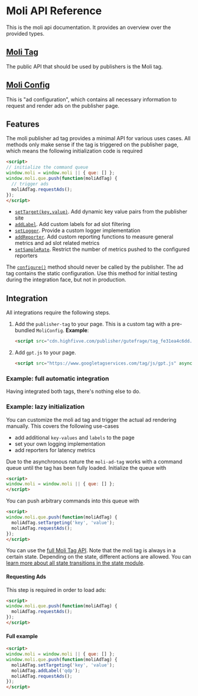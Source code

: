 # Moli API Reference

This is the moli api documentation. It provides an overview over the provided types.

## [Moli Tag](interfaces/_moli_.moli.molitag.html)

The public API that should be used by publishers is the Moli tag.

## [Moli Config](interfaces/_moli_.moli.moliconfig.html)

This is "ad configuration", which contains all necessary information to request and render ads on the publisher page.

## Features

The moli publisher ad tag provides a minimal API for various uses cases.
All methods only make sense if the tag is triggered on the publisher page, which means the following initialization code
is required

```html
<script>
// initialize the command queue
window.moli = window.moli || { que: [] };
window.moli.que.push(function(moliAdTag) {
  // trigger ads
  moliAdTag.requestAds();
});
</script>
```

- [`setTarget(key,value)`](interfaces/_moli_.moli.molitag.html#settargeting). Add dynamic key value pairs from the publisher site
- [`addLabel`](interfaces/_moli_.moli.molitag.html#addlabel). Add custom labels for ad slot filtering
- [`setLogger`](interfaces/_moli_.moli.molitag.html#setlogger). Provide a custom logger implementation
- [`addReporter`](interfaces/_moli_.moli.molitag.html#addreporter). Add custom reporting functions to measure general metrics and ad slot related metrics
- [`setSampleRate`](interfaces/_moli_.moli.molitag.html#setsamplerate). Restrict the number of metrics pushed to the configured reporters


The [`configure()`](interfaces/_moli_.moli.molitag.html#configure) method should never be called by the publisher. The ad tag contains the
static configuration. Use this method for initial testing during the integration face, but not in production.



## Integration

All integrations require the following steps.

1. Add the `publisher-tag` to your page. This is a custom tag with a pre-bundled `MoliConfig`.
   **Example**:
   ```html
   <script src="cdn.highfivve.com/publisher/gutefrage/tag_fe31ea4c6dd.js" async/></script>
   ```
2. Add `gpt.js` to your page.
   ```html
   <script src="https://www.googletagservices.com/tag/js/gpt.js" async></script>
   ```



### Example: full automatic integration

Having integrated both tags, there's nothing else to do.


### Example: lazy initialization

You can customize the moli ad tag and trigger the actual ad rendering manually. This
covers the following use-cases

* add additional `key-values` and `labels` to the page
* set your own logging implementation
* add reporters for latency metrics

Due to the asynchronous nature the `moli-ad-tag` works with a command queue until the
tag has been fully loaded. Initialize the queue with

```html
<script>
window.moli = window.moli || { que: [] };
</script>
```

You can push arbitrary commands into this queue with

```html
<script>
window.moli.que.push(function(moliAdTag) {
  moliAdTag.setTargeting('key', 'value');
  moliAdTag.requestAds();
});
</script>
```

You can use the [full Moli Tag API](interfaces/_moli_.moli.molitag.html). Note that the moli tag is always
in a certain state. Depending on the state, different actions are allowed. 
You can [learn more about all state transitions in the state module](modules/_moli_.moli.state.html).

#### Requesting Ads

This step is required in order to load ads:

```html
<script>
window.moli.que.push(function(moliAdTag) {
  moliAdTag.requestAds();
});
</script>
```

#### Full example


```html
<script>
window.moli = window.moli || { que: [] };
window.moli.que.push(function(moliAdTag) {
  moliAdTag.setTargeting('key', 'value');
  moliAdTag.addLabel('qdp');
  moliAdTag.requestAds();
});
</script>
```
